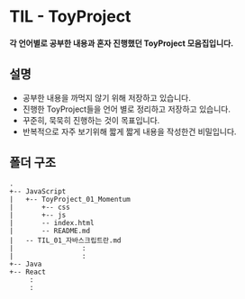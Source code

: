 # TIL - ToyProject
#### 각 언어별로 공부한 내용과 혼자 진행했던 ToyProject 모음집입니다. 



## 설명
- 공부한 내용을 까먹지 않기 위해 저장하고 있습니다. 
- 진행한 ToyProject들을 언어 별로 정리하고 저장하고 있습니다. 
- 꾸준히, 묵묵히 진행하는 것이 목표입니다. 
- 반복적으로 자주 보기위해 짧게 짧게 내용을 작성한건 비밀입니다.

## 폴더 구조

```
.
+-- JavaScript
|   +-- ToyProject_01_Momentum
|       +-- css
|       +-- js
|       -- index.html
|       -- README.md
|   -- TIL_01_자바스크립트란.md           
|                 :
|                 :
+-- Java
+-- React
     :
     :
```